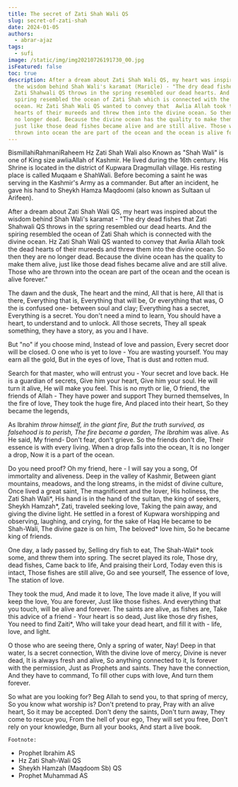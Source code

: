 ```yaml
---
title: The secret of Zati Shah Wali QS
slug: secret-of-zati-shah
date: 2024-01-05
authors:
  - abrar-ajaz
tags:
  - sufi
image: /static/img/img20210726191730_00.jpg
isFeatured: false
toc: true
description: After a dream about Zati Shah Wali QS, my heart was inspired about
  the wisdom behind Shah Wali's karamat (Maricle) - "The dry dead fishes that
  Zati Shahwali QS throws in the spring resembled our dead hearts. And the
  spiring resembled the ocean of Zati Shah which is connected with the divine
  ocean. Hz Zati Shah Wali QS wanted to convey that  Awlia Allah took the dead
  hearts of their mureeds and threw them into the divine ocean. So then they are
  no longer dead. Because the divine ocean has the quality to make them alive,
  just like those dead fishes became alive and are still alive. Those who are
  thrown into ocean the are part of the ocean and the ocean is alive forever."
---
```

BismillahiRahmaniRaheem
 Hz Zati Shah Wali also Known as "Shah Wali" is one of King size awliaAllah of Kashmir. He lived during the 16th century. His Shrine is located in the district of Kupwara Dragmullah village. His resting place is called Muqaam e ShahWali. Before becoming a saint he was serving in the Kashmir's Army as a commander. But after an incident, he gave his hand to Sheykh Hamza Maqdoomi (also known as Sultaan ul Arifeen).

After a dream about Zati Shah Wali QS, my heart was inspired about the wisdom behind Shah Wali's karamat - "The dry dead fishes that Zati Shahwali QS throws in the spring resembled our dead hearts. And the spiring resembled the ocean of Zati Shah which is connected with the divine ocean. Hz Zati Shah Wali QS wanted to convey that  Awlia Allah took the dead hearts of their mureeds and threw them into the divine ocean. So then they are no longer dead. Because the divine ocean has the quality to make them alive, just like those dead fishes became alive and are still alive. Those who are thrown into the ocean are part of the ocean and the ocean is alive forever."

The dawn and the dusk,
The heart and the mind,
All that is here,
All that is there,
Everything that is,
Everything that will be,
Or everything that was,
O the is confused one-
between soul and clay;
Everything has a secret,
Everything is a secret.
You don't need a mind to learn,
You should have a heart,
to understand and to unlock.
All those secrets,
They all speak something,
they have a story,
as you and I have. 

But "no" if you choose mind,
Instead of love and passion,
Every secret door will be closed.
O one who is yet to love -
You are wasting yourself.
You may earn all the gold,
But in the eyes of love,
That is dust and rotten mud.

Search for that master,
who will entrust you - 
Your secret and love back.
He is a guardian of secrets,
Give him your heart,
Give him your soul.
He will turn it alive,
He will make you feel.
This is no myth or lie,
O friend, the friends of Allah -
They have power and support
They burned themselves,
In the fire of love,
They took the huge fire,
And placed into their heart,
So they became the legends,

As Ibrahim *throw himself,
in the giant fire,
But the truth survived,
as falsehood is to perish,
The fire became a garden,
The Ibrahim* was alive.
As He said, My friend-
Don't fear, don't grieve.
So the friends don't die,
Their essence is with every living.
When a drop falls into the ocean,
It is no longer a drop,
Now it is a part of the ocean.

Do you need proof?
Oh my friend, here -
I will say you a song,
Of immortality and aliveness.
Deep in the valley of Kashmir,
Between giant mountains, meadows,
and the long streams,
in the midst of divine culture,
Once lived a great saint,
The magnificent and the lover,
His holiness, the Zati Shah Wali*,
His hand is in the hand of the sultan,
the king of seekers, Sheykh Hamzah*,
Zati,  traveled seeking love,
Taking the pain away,
and giving the divine light.
He settled in a forest of Kupwara
worshipping and observing, laughing,
and crying, for the sake of Haq
He became to be Shah-Wali,
The divine gaze is on him,
The beloved* love him,
So he became king of friends.

One day, a lady passed by,
Selling dry fish to eat,
The Shah-Wali* took some,
and threw them into spring.
The secret played its role,
Those dry, dead fishes,
Came back to life,
And praising their Lord,
Today even this is intact,
Those fishes are still alive,
Go and see yourself,
The essence of love,
The station of love.

They took the mud,
And made it to love,
The love made it alive,
If you will keep the love,
You are forever,
Just like those fishes.
And everything that you touch,
will be alive and forever.
The saints are alive, as fishes are,
Take this advice of a friend - 
Your heart is so dead,
Just like those dry fishes,
You need to find Zaiti*,
Who will take your dead heart,
and fill it with - life, love, and light.

O those who are seeing there,
Only a spring of water,
Nay! Deep in that water,
Is a secret connection,
With the divine love of mercy,
Divine is never dead,
It is always fresh and alive,
So anything connected to it,
Is forever with the permission,
Just as Prophets and saints.
They have the connection,
And they have to command,
To fill other cups with love,
And turn them forever.

So what are you looking for?
Beg Allah to send you,
to that spring of mercy,
So you know what worship is?
Don't pretend to pray,
Pray with an alive heart,
So it may be accepted.
Don't deny the saints,
Don't turn away,
They come to rescue you,
From the hell of your ego,
They will set you free,
Don't rely on your knowledge,
Burn all your books,
And start a live book.

`Footnote:`

* Prophet Ibrahim AS
* Hz Zati Shah-Wali QS
* Sheykh Hamzah (Maqdoom Sb) QS
* Prophet Muhammad AS